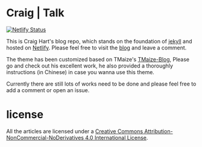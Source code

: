 # Craig | Talk

[![Netlify Status](https://api.netlify.com/api/v1/badges/c990135b-9c15-4029-accf-134149d783b1/deploy-status)](https://app.netlify.com/sites/craig-talk/deploys)

This is Craig Hart's blog repo, which stands on the foundation of [jekyll](https://jekyllrb.com) and hosted on [Netlify](https://netlify.com). Please feel free to visit the [blog](https://talk.craigary.net) and leave a comment.

The theme has been customized based on TMaize's [TMaize-Blog](https://github.com/TMaize/tmaize-blog), Please go and check out his excellent work, he also provided a thoroughly instructions (in Chinese) in case you wanna use this theme.

Currently there are still lots of works need to be done and please feel free to add a comment or open an issue.

# license

All the articles are licensed under a [Creative Commons Attribution-NonCommercial-NoDerivatives 4.0 International License](https://creativecommons.org/licenses/by-nc-nd/4.0/).
